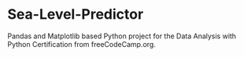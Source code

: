 # Sea-Level-Predictor
Pandas and Matplotlib based Python project for the Data Analysis with Python Certification from freeCodeCamp.org.
